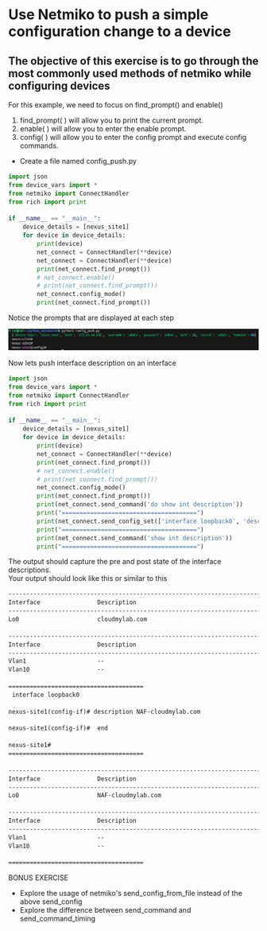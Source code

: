 # Use Netmiko to push a simple configuration change to a device
## The objective of this exercise is to go through the most commonly used methods of netmiko while configuring devices

For this example, we need to focus on find_prompt() and enable()

1. find_prompt( ) will allow you to print the current prompt.
2. enable( ) will allow you to enter the enable prompt.
3. config( ) will allow you to enter the config prompt and execute config commands.



- Create a file named config_push.py

```py
import json
from device_vars import *
from netmiko import ConnectHandler
from rich import print

if __name__ == "__main__":
    device_details = [nexus_site1]
    for device in device_details:
        print(device)
        net_connect = ConnectHandler(**device)
        net_connect = ConnectHandler(**device)
        print(net_connect.find_prompt())
        # net_connect.enable()
        # print(net_connect.find_prompt())
        net_connect.config_mode()
        print(net_connect.find_prompt())

```

Notice the prompts that are displayed at each step

![alt text](assets\image-16.png)

Now lets push interface description on an interface

```py
import json
from device_vars import *
from netmiko import ConnectHandler
from rich import print

if __name__ == "__main__":
    device_details = [nexus_site1]
    for device in device_details:
        print(device)
        net_connect = ConnectHandler(**device)
        print(net_connect.find_prompt())
        # net_connect.enable()
        # print(net_connect.find_prompt())
        net_connect.config_mode()
        print(net_connect.find_prompt())
        print(net_connect.send_command('do show int description'))
        print("======================================")
        print(net_connect.send_config_set(['interface loopback0', 'description NAF-cloudmylab.com']))
        print("======================================")
        print(net_connect.send_command('show int description'))
        print("======================================")
```

The output should capture the pre and post state of the interface descriptions.  
Your output should look like this or similar to this


```txt
-------------------------------------------------------------------------------
Interface                Description                                            
-------------------------------------------------------------------------------
Lo0                      cloudmylab.com

-------------------------------------------------------------------------------
Interface                Description                                            
-------------------------------------------------------------------------------
Vlan1                    --
Vlan10                   --

======================================
 interface loopback0

nexus-site1(config-if)# description NAF-cloudmylab.com

nexus-site1(config-if)#  end

nexus-site1# 
======================================

-------------------------------------------------------------------------------
Interface                Description                                            
-------------------------------------------------------------------------------
Lo0                      NAF-cloudmylab.com

-------------------------------------------------------------------------------
Interface                Description                                            
-------------------------------------------------------------------------------
Vlan1                    --
Vlan10                   --

======================================
```

BONUS EXERCISE
- Explore the usage of netmiko's send_config_from_file instead of the above send_config
- Explore the difference between send_command and send_command_timing
